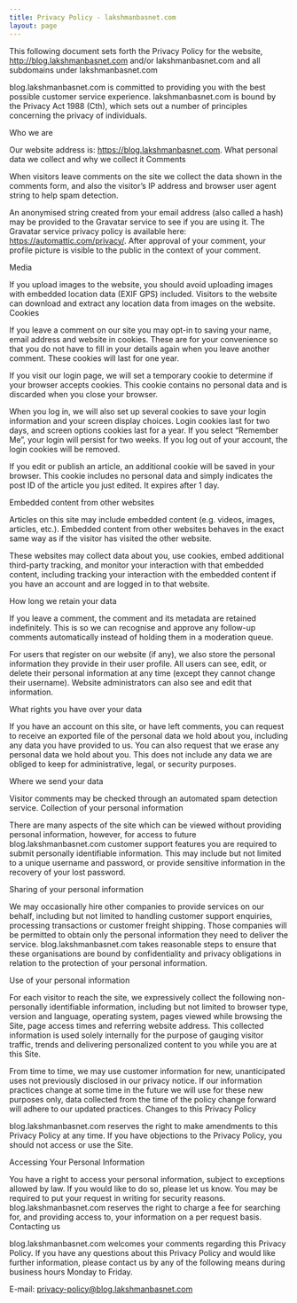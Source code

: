 ```yaml
---
title: Privacy Policy - lakshmanbasnet.com
layout: page
---
```


This following document sets forth the Privacy Policy for the website, http://blog.lakshmanbasnet.com and/or lakshmanbasnet.com and all subdomains under lakshmanbasnet.com

blog.lakshmanbasnet.com is committed to providing you with the best possible customer service experience. lakshmanbasnet.com is bound by the Privacy Act 1988 (Cth), which sets out a number of principles concerning the privacy of individuals.

Who we are

Our website address is: https://blog.lakshmanbasnet.com.
What personal data we collect and why we collect it
Comments

When visitors leave comments on the site we collect the data shown in the comments form, and also the visitor’s IP address and browser user agent string to help spam detection.

An anonymised string created from your email address (also called a hash) may be provided to the Gravatar service to see if you are using it. The Gravatar service privacy policy is available here: https://automattic.com/privacy/. After approval of your comment, your profile picture is visible to the public in the context of your comment.

Media

If you upload images to the website, you should avoid uploading images with embedded location data (EXIF GPS) included. Visitors to the website can download and extract any location data from images on the website.
Cookies

If you leave a comment on our site you may opt-in to saving your name, email address and website in cookies. These are for your convenience so that you do not have to fill in your details again when you leave another comment. These cookies will last for one year.

If you visit our login page, we will set a temporary cookie to determine if your browser accepts cookies. This cookie contains no personal data and is discarded when you close your browser.

When you log in, we will also set up several cookies to save your login information and your screen display choices. Login cookies last for two days, and screen options cookies last for a year. If you select “Remember Me”, your login will persist for two weeks. If you log out of your account, the login cookies will be removed.

If you edit or publish an article, an additional cookie will be saved in your browser. This cookie includes no personal data and simply indicates the post ID of the article you just edited. It expires after 1 day.

Embedded content from other websites

Articles on this site may include embedded content (e.g. videos, images, articles, etc.). Embedded content from other websites behaves in the exact same way as if the visitor has visited the other website.

These websites may collect data about you, use cookies, embed additional third-party tracking, and monitor your interaction with that embedded content, including tracking your interaction with the embedded content if you have an account and are logged in to that website.

How long we retain your data

If you leave a comment, the comment and its metadata are retained indefinitely. This is so we can recognise and approve any follow-up comments automatically instead of holding them in a moderation queue.

For users that register on our website (if any), we also store the personal information they provide in their user profile. All users can see, edit, or delete their personal information at any time (except they cannot change their username). Website administrators can also see and edit that information.

What rights you have over your data

If you have an account on this site, or have left comments, you can request to receive an exported file of the personal data we hold about you, including any data you have provided to us. You can also request that we erase any personal data we hold about you. This does not include any data we are obliged to keep for administrative, legal, or security purposes.

Where we send your data

Visitor comments may be checked through an automated spam detection service.
Collection of your personal information

There are many aspects of the site which can be viewed without providing personal information, however, for access to future blog.lakshmanbasnet.com customer support features you are required to submit personally identifiable information. This may include but not limited to a unique username and password, or provide sensitive information in the recovery of your lost password.

Sharing of your personal information

We may occasionally hire other companies to provide services on our behalf, including but not limited to handling customer support enquiries, processing transactions or customer freight shipping. Those companies will be permitted to obtain only the personal information they need to deliver the service. blog.lakshmanbasnet.com takes reasonable steps to ensure that these organisations are bound by confidentiality and privacy obligations in relation to the protection of your personal information.

Use of your personal information

For each visitor to reach the site, we expressively collect the following non-personally identifiable information, including but not limited to browser type, version and language, operating system, pages viewed while browsing the Site, page access times and referring website address. This collected information is used solely internally for the purpose of gauging visitor traffic, trends and delivering personalized content to you while you are at this Site.

From time to time, we may use customer information for new, unanticipated uses not previously disclosed in our privacy notice. If our information practices change at some time in the future we will use for these new purposes only, data collected from the time of the policy change forward will adhere to our updated practices.
Changes to this Privacy Policy

blog.lakshmanbasnet.com reserves the right to make amendments to this Privacy Policy at any time. If you have objections to the Privacy Policy, you should not access or use the Site.


Accessing Your Personal Information

You have a right to access your personal information, subject to exceptions allowed by law. If you would like to do so, please let us know. You may be required to put your request in writing for security reasons. blog.lakshmanbasnet.com reserves the right to charge a fee for searching for, and providing access to, your information on a per request basis.
Contacting us

blog.lakshmanbasnet.com welcomes your comments regarding this Privacy Policy. If you have any questions about this Privacy Policy and would like further information, please contact us by any of the following means during business hours Monday to Friday.

E-mail: privacy-policy@blog.lakshmanbasnet.com